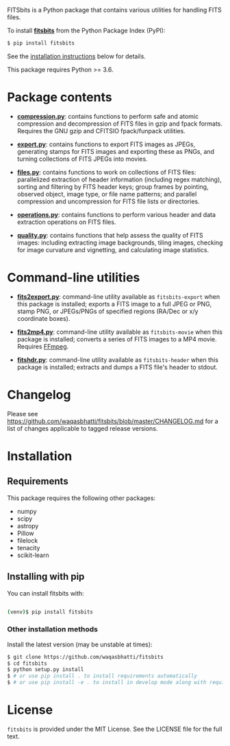FITSbits is a Python package that contains various utilities for handling FITS
files.

To install **[fitsbits](https://pypi.org/project/fitsbits/)** from the
Python Package Index (PyPI):

```bash
$ pip install fitsbits
```

See the [installation instructions](#installation) below for details.

This package requires Python >= 3.6.

# Package contents

- [**compression.py**](https://github.com/waqasbhatti/fitsbits/blob/master/fitsbits/compression.py):
  contains functions to perform safe and atomic compression and decompression of
  FITS files in gzip and fpack formats. Requires the GNU gzip and CFITSIO
  fpack/funpack utilities.

- [**export.py**](https://github.com/waqasbhatti/fitsbits/blob/master/fitsbits/export.py):
  contains functions to export FITS images as JPEGs, generating stamps for FITS
  images and exporting these as PNGs, and turning collections of FITS JPEGs into
  movies.

- [**files.py**](https://github.com/waqasbhatti/fitsbits/blob/master/fitsbits/files.py):
  contains functions to work on collections of FITS files: parallelized
  extraction of header information (including regex matching), sorting and
  filtering by FITS header keys; group frames by pointing, observed object,
  image type, or file name patterns; and parallel compression and uncompression
  for FITS file lists or directories.

- [**operations.py**](https://github.com/waqasbhatti/fitsbits/blob/master/fitsbits/operations.py):
  contains functions to perform various header and data extraction operations on
  FITS files.

- [**quality.py**](https://github.com/waqasbhatti/fitsbits/blob/master/fitsbits/quality.py):
  contains functions that help assess the quality of FITS images: including
  extracting image backgrounds, tiling images, checking for image curvature and
  vignetting, and calculating image statistics.


# Command-line utilities

- [**fits2export.py**](https://github.com/waqasbhatti/fitsbits/blob/master/fitsbits/fits2export.py):
  command-line utility available as `fitsbits-export` when this package is
  installed; exports a FITS image to a full JPEG or PNG, stamp PNG, or
  JPEGs/PNGs of specified regions (RA/Dec or x/y coordinate boxes).

- [**fits2mp4.py**](https://github.com/waqasbhatti/fitsbits/blob/master/fitsbits/fits2mp4.py):
  command-line utility available as `fitsbits-movie` when this package is
  installed; converts a series of FITS images to a MP4 movie. Requires
  [FFmpeg](https://ffmpeg.org).

- [**fitshdr.py**](https://github.com/waqasbhatti/fitsbits/blob/master/fitsbits/fitshdr.py):
  command-line utility available as `fitsbits-header` when this package is
  installed; extracts and dumps a FITS file's header to stdout.


# Changelog

Please see https://github.com/waqasbhatti/fitsbits/blob/master/CHANGELOG.md for
a list of changes applicable to tagged release versions.


# Installation

## Requirements

This package requires the following other packages:

- numpy
- scipy
- astropy
- Pillow
- filelock
- tenacity
- scikit-learn

## Installing with pip

You can install fitsbits with:

```bash

(venv)$ pip install fitsbits
```

### Other installation methods

Install the latest version (may be unstable at times):

```bash
$ git clone https://github.com/waqasbhatti/fitsbits
$ cd fitsbits
$ python setup.py install
$ # or use pip install . to install requirements automatically
$ # or use pip install -e . to install in develop mode along with requirements
```

# License

`fitsbits` is provided under the MIT License. See the LICENSE file for the full
text.
